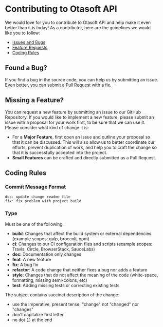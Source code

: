 # Contributing to Otasoft API

We would love for you to contribute to Otasoft API and help make it even better than it is
today! As a contributor, here are the guidelines we would like you to follow:

- [Issues and Bugs](#issue)
- [Feature Requests](#feature)
- [Coding Rules](#rules)

## <a name="issue"></a> Found a Bug?

If you find a bug in the source code, you can help us by submitting an issue. Even better, you can submit a Pull Request with a fix.

## <a name="feature"></a> Missing a Feature?

You can request a new feature by submitting an issue to our GitHub
Repository. If you would like to implement a new feature, please submit an issue with
a proposal for your work first, to be sure that we can use it.
Please consider what kind of change it is:

- For a **Major Feature**, first open an issue and outline your proposal so that it can be
  discussed. This will also allow us to better coordinate our efforts, prevent duplication of work,
  and help you to craft the change so that it is successfully accepted into the project.
- **Small Features** can be crafted and directly submitted as a Pull Request.

## <a name="rules"></a> Coding Rules
### Commit Message Format
```
doc: update change readme file
fix: fix problem with project build
```

### Type

Must be one of the following:

- **build**: Changes that affect the build system or external dependencies (example scopes: gulp, broccoli, npm)
- **ci**: Changes to our CI configuration files and scripts (example scopes: Travis, Circle, BrowserStack, SauceLabs)
- **doc**: Documentation only changes
- **feat**: A new feature
- **fix**: A bug fix
- **refactor**: A code change that neither fixes a bug nor adds a feature
- **style**: Changes that do not affect the meaning of the code (white-space, formatting, missing semi-colons, etc)
- **test**: Adding missing tests or correcting existing tests

The subject contains succinct description of the change:

- use the imperative, present tense: "change" not "changed" nor "changes"
- don't capitalize first letter
- no dot (.) at the end



